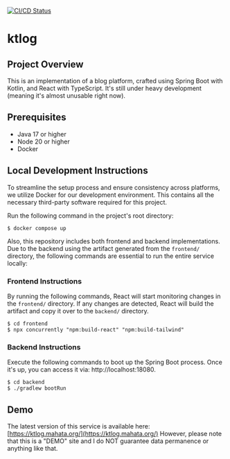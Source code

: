 [![CI/CD Status](https://github.com/mahata/ktlog/actions/workflows/ci-cd-main.yml/badge.svg)](https://github.com/mahata/ktlog/actions/workflows/ci-cd-main.yml)

# ktlog

## Project Overview

This is an implementation of a blog platform, crafted using Spring Boot with Kotlin, and React with TypeScript. It's still under heavy development (meaning it's almost unusable right now).

## Prerequisites

* Java 17 or higher
* Node 20 or higher
* Docker

## Local Development Instructions

To streamline the setup process and ensure consistency across platforms, we utilize Docker for our development environment. This contains all the necessary third-party software required for this project.

Run the following command in the project's root directory:

```
$ docker compose up
```

Also, this repository includes both frontend and backend implementations. Due to the backend using the artifact generated from the `frontend/` directory, the following commands are essential to run the entire service locally:

### Frontend Instructions

By running the following commands, React will start monitoring changes in the `frontend/` directory. If any changes are detected, React will build the artifact and copy it over to the `backend/` directory.

```shell
$ cd frontend
$ npx concurrently "npm:build-react" "npm:build-tailwind"
```

### Backend Instructions

Execute the following commands to boot up the Spring Boot process. Once it's up, you can access it via: http://localhost:18080.

```
$ cd backend
$ ./gradlew bootRun
```

## Demo

The latest version of this service is available here: [https://ktlog.mahata.org/](https://ktlog.mahata.org/) However, please note that this is a "DEMO" site and I do NOT guarantee data permanence or anything like that.
